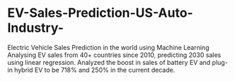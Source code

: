 # EV-Sales-Prediction-US-Auto-Industry-
Electric Vehicle Sales Prediction in the world using Machine Learning
Analysing EV sales from 40+ countries since 2010, predicting 2030 sales using linear regression. 
Analyzed the boost in sales of battery EV and plug-in hybrid EV to be 718% and 250% in the current decade.
